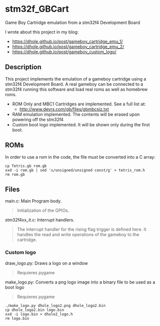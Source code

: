 stm32f_GBCart
=============

Game Boy Cartridge emulation from a stm32f4 Development Board

I wrote about this project in my blog:

- https://dhole.github.io/post/gameboy_cartridge_emu_1/
- https://dhole.github.io/post/gameboy_cartridge_emu_2/
- https://dhole.github.io/post/gameboy_custom_logo/

## Description

This project implements the emulation of a gameboy cartridge using a stm32f4
Development Board. A real gameboy can be connected to a stm32f4 running this
software and load real roms as well as homebrew roms.

- ROM Only and MBC1 Cartridges are implemented. See a full list at:
	- http://www.devrs.com/gb/files/gbmbcsiz.txt
- RAM emulation implemented. The contents will be erased upon powering off the stm32f4
- Custom boot logo implemented. It will be shown only during the first boot.

## ROMs

In order to use a rom in the code, the file must be converted into a C array:
```
cp Tetris.gb rom.gb
xxd -i rom.gb | sed 's/unsigned/unsigned const/g' > tetris_rom.h
rm rom.gb
```

## Files

main.c: Main Program body.
> Initialization of the GPIOs.

stm32f4xx_it.c: Interrupt handlers.
> The interrupt handler for the rising flag trigger is defined here. It handles 
> the read and write operations of the gameboy to the cartridge.

### Custom logo

draw_logo.py: Draws a logo on a window
> Requieres pygame

make_logo.py: Converts a png logo image into a binary file to be used as a boot
logo
> Requieres pygame
```
./make_logo.py dhole_logo2.png dhole_logo2.bin
cp dhole_logo2.bin logo.bin
xxd -i logo.bin > dhole2_logo.h
rm logo.bin
```
